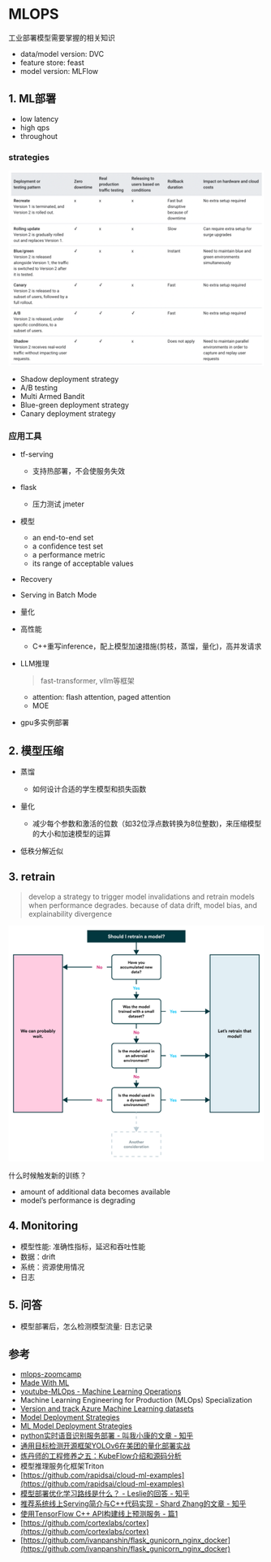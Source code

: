 # MLOPS

工业部署模型需要掌握的相关知识

- data/model version: DVC
- feature store: feast
- model version: MLFlow


## 1. ML部署

- low latency 
- high qps
- throughout


### strategies

![deployment](../.github/assets/02ml-deployment.png)

- Shadow deployment strategy
- A/B testing
- Multi Armed Bandit
- Blue-green deployment strategy
- Canary deployment strategy


### 应用工具
- tf-serving
  - 支持热部署，不会使服务失效

- flask
  - 压力测试 jmeter


- 模型
  - an end-to-end set
  - a confidence test set
  - a performance metric
  - its range of acceptable values

- Recovery


- Serving in Batch Mode

- 量化


- 高性能
  - C++重写inference，配上模型加速措施(剪枝，蒸馏，量化)，高并发请求


- LLM推理
  > fast-transformer, vllm等框架
  - attention: flash attention, paged attention
  - MOE

- gpu多实例部署


## 2. 模型压缩

- 蒸馏
  - 如何设计合适的学生模型和损失函数

- 量化
  - 减少每个参数和激活的位数（如32位浮点数转换为8位整数)，来压缩模型的大小和加速模型的运算

- 低秩分解近似


## 3. retrain
> develop a strategy to trigger model invalidations and retrain models when performance degrades.
> because of data drift, model bias, and explainability divergence

![](../.github/assets/02ml-retraining.png)

什么时候触发新的训练？
- amount of additional data becomes available
- model’s performance is degrading


## 4. Monitoring
- 模型性能: 准确性指标，延迟和吞吐性能
- 数据：drift
- 系统：资源使用情况
- 日志


## 5. 问答
- 模型部署后，怎么检测模型流量: 日志记录


## 参考
- [mlops-zoomcamp](https://github.com/DataTalksClub/mlops-zoomcamp)
- [Made With ML](https://madewithml.com/)
- [youtube-MLOps - Machine Learning Operations](https://www.youtube.com/playlist?list=PL3N9eeOlCrP5a6OA473MA4KnOXWnUyV_J)
- Machine Learning Engineering for Production (MLOps) Specialization
- [Version and track Azure Machine Learning datasets](https://learn.microsoft.com/en-us/azure/machine-learning/how-to-version-track-datasets?view=azureml-api-1)
- [Model Deployment Strategies](https://neptune.ai/blog/model-deployment-strategies)
- [ML Model Deployment Strategies](https://www.tensorops.ai/post/ml-model-deployment-strategies)
- [python实时语音识别服务部署 - 叫我小康的文章 - 知乎](https://zhuanlan.zhihu.com/p/467364921)
- [通用目标检测开源框架YOLOv6在美团的量化部署实战](https://tech.meituan.com/2022/09/22/yolov6-quantization-in-meituan.html)
- [炼丹师的工程修养之五：KubeFlow介绍和源码分析](https://zhuanlan.zhihu.com/p/98889237)
- 模型推理服务化框架Triton
- [https://github.com/rapidsai/cloud-ml-examples](https://github.com/rapidsai/cloud-ml-examples)
- [模型部署优化学习路线是什么？ - Leslie的回答 - 知乎](https://www.zhihu.com/question/411393222/answer/2359479242)
- [推荐系统线上Serving简介与C++代码实现 - Shard Zhang的文章 - 知乎](https://zhuanlan.zhihu.com/p/659652013)
- [使用TensorFlow C++ API构建线上预测服务 - 篇1](https://mathmach.com/6d246b32/)
- [https://github.com/cortexlabs/cortex](https://github.com/cortexlabs/cortex)
- [https://github.com/ivanpanshin/flask_gunicorn_nginx_docker](https://github.com/ivanpanshin/flask_gunicorn_nginx_docker)